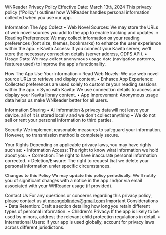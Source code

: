 WNReader Privacy Policy
Effective Date: March 13th, 2024
This privacy policy ("Policy") outlines how WNReader handles personal information collected when you use our app.

Information The App Collect
•	Web Novel Sources: We may store the URLs of web novel sources you add to the app to enable tracking and updates.
•	Reading Preferences: We may collect information on your reading preferences (font size, themes, bookmarks) to enhance the user experience within the app.
•	Kavita Access: If you connect your Kavita server, we'll store the necessary connection details (server address, ODPS API).
•	Usage Data: We may collect anonymous usage data (navigation patterns, features used) to improve the app's functionality.

How The App Use Your Information
•	Read Web Novels: We use web novel source URLs to retrieve and display content.
•	Enhance App Experience: Collected preferences are used solely to customize your reading sessions within the app.
•	Sync with Kavita: We use connection details to access and display your Kavita library content.
•	App Improvement: Anonymous usage data helps us make WNReader better for all users.

Information Sharing
•	All information & privacy data will not leave your device, all of it is stored locally and we don't collect anything
•	We do not sell or rent your personal information to third parties.

Security
We implement reasonable measures to safeguard your information. However, no transmission method is completely secure.

Your Rights
Depending on applicable privacy laws, you may have rights such as:
•	Information Access: The right to know what information we hold about you.
•	Correction: The right to have inaccurate personal information corrected.
•	Deletion/Erasure: The right to request that we delete your personal information under specific circumstances.

Changes to this Policy
We may update this policy periodically. We'll notify you of significant changes with a notice in the app and/or via email associated with your WNReader usage (if provided).

Contact Us
For any questions or concerns regarding this privacy policy, please contact us at moongoblindev@gmail.com
Important Considerations
•	Data Retention: Craft a section detailing how long you retain different types of personal information.
•	Children's Privacy: If the app is likely to be used by minors, address the relevant child protection regulations in detail.
•	International Users: If your app is used globally, account for privacy laws across different jurisdictions.

